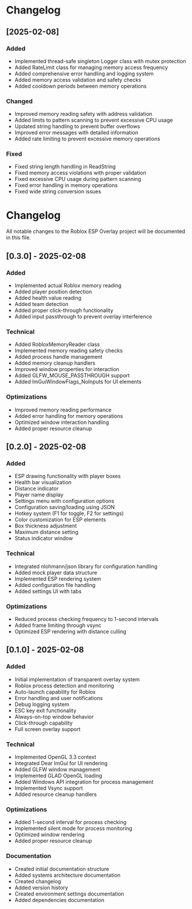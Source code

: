 # Changelog

## [2025-02-08]

### Added
- Implemented thread-safe singleton Logger class with mutex protection
- Added RateLimit class for managing memory access frequency
- Added comprehensive error handling and logging system
- Added memory access validation and safety checks
- Added cooldown periods between memory operations

### Changed
- Improved memory reading safety with address validation
- Added limits to pattern scanning to prevent excessive CPU usage
- Updated string handling to prevent buffer overflows
- Improved error messages with detailed information
- Added rate limiting to prevent excessive memory operations

### Fixed
- Fixed string length handling in ReadString
- Fixed memory access violations with proper validation
- Fixed excessive CPU usage during pattern scanning
- Fixed error handling in memory operations
- Fixed wide string conversion issues
# Changelog

All notable changes to the Roblox ESP Overlay project will be documented in this file.

## [0.3.0] - 2025-02-08

### Added
- Implemented actual Roblox memory reading
- Added player position detection
- Added health value reading
- Added team detection
- Added proper click-through functionality
- Added input passthrough to prevent overlay interference

### Technical
- Added RobloxMemoryReader class
- Implemented memory reading safety checks
- Added process handle management
- Added memory cleanup handlers
- Improved window properties for interaction
- Added GLFW_MOUSE_PASSTHROUGH support
- Added ImGuiWindowFlags_NoInputs for UI elements

### Optimizations
- Improved memory reading performance
- Added error handling for memory operations
- Optimized window interaction handling
- Added proper resource cleanup

## [0.2.0] - 2025-02-08

### Added
- ESP drawing functionality with player boxes
- Health bar visualization
- Distance indicator
- Player name display
- Settings menu with configuration options
- Configuration saving/loading using JSON
- Hotkey system (F1 for toggle, F2 for settings)
- Color customization for ESP elements
- Box thickness adjustment
- Maximum distance setting
- Status indicator window

### Technical
- Integrated nlohmann/json library for configuration handling
- Added mock player data structure
- Implemented ESP rendering system
- Added configuration file handling
- Added settings UI with tabs

### Optimizations
- Reduced process checking frequency to 1-second intervals
- Added frame limiting through vsync
- Optimized ESP rendering with distance culling

## [0.1.0] - 2025-02-08

### Added
- Initial implementation of transparent overlay system
- Roblox process detection and monitoring
- Auto-launch capability for Roblox
- Error handling and user notifications
- Debug logging system
- ESC key exit functionality
- Always-on-top window behavior
- Click-through capability
- Full screen overlay support

### Technical
- Implemented OpenGL 3.3 context
- Integrated Dear ImGui for UI rendering
- Added GLFW window management
- Implemented GLAD OpenGL loading
- Added Windows API integration for process management
- Implemented Vsync support
- Added resource cleanup handlers

### Optimizations
- Added 1-second interval for process checking
- Implemented silent mode for process monitoring
- Optimized window rendering
- Added proper resource cleanup

### Documentation
- Created initial documentation structure
- Added systems architecture documentation
- Created changelog
- Added version history
- Created environment settings documentation
- Added dependencies documentation
